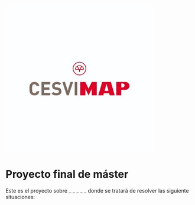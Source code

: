 ![Cesvimap](https://github.com/raulcasasperez/Prueba/blob/main/Cesvimap.jpg)

# Proyecto final de máster

Este es el proyecto sobre _ _ _ _ _  donde se tratará de resolver las siguiente situaciones: 
